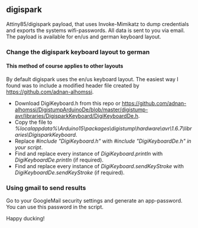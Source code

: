 ## digispark
Attiny85/digispark payload, that uses Invoke-Mimikatz to dump credentials and exports the systems wifi-passwords. All data is sent to you via email. The payload is available for en/us and german keyboard layout.

### Change the digispark keyboard layout to german
#### This method of course applies to other layouts
By default digispark uses the en/us keyboard layout. The easiest way I found was to include a modified header file created by https://github.com/adnan-alhomssi. 

* Download DigiKeyboard.h from this repo or https://github.com/adnan-alhomssi/DigistumpArduinoDe/blob/master/digistump-avr/libraries/DigisparkKeyboard/DigiKeyboardDe.h.
* Copy the file to _%localappdata%\Arduino15\packages\digistump\hardware\avr\1.6.7\libraries\DigisparkKeyboard_.
* Replace _#include "DigiKeyboard.h"_ with _#include "DigiKeyboardDe.h" in your script_.
* Find and replace every instance of _DigiKeyboard.println_ with _DigiKeyboardDe.println_ (if required).
* Find and replace every instance of _DigiKeyboard.sendKeyStroke_ with _DigiKeyboardDe.sendKeyStroke_ (if required).

### Using gmail to send results
Go to your GoogleMail security settings and generate an app-password. You can use this password in the script.

Happy ducking!
